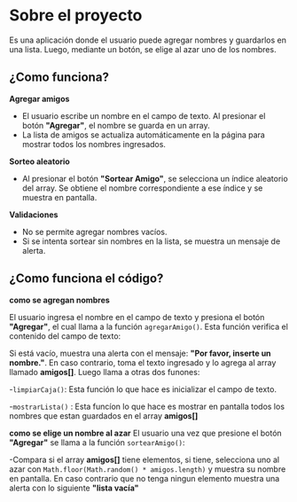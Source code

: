 # Sobre el proyecto #
Es una aplicación donde el usuario puede agregar nombres y guardarlos en una lista. Luego, mediante un botón, se elige al azar uno de los nombres.

## ¿Como funciona? ##

**Agregar amigos**  
   - El usuario escribe un nombre en el campo de texto. Al presionar el botón **"Agregar"**, el nombre se guarda en un array.
   - La lista de amigos se actualiza automáticamente en la página para mostrar todos los nombres ingresados.

**Sorteo aleatorio**  
   - Al presionar el botón **"Sortear Amigo"**, se selecciona un índice aleatorio del array. Se obtiene el nombre correspondiente a ese índice y se muestra en pantalla.

**Validaciones**  
   - No se permite agregar nombres vacíos.
   - Si se intenta sortear sin nombres en la lista, se muestra un mensaje de alerta.

## ¿Como funciona el código? ##
**como se agregan nombres** 

El usuario ingresa el nombre en el campo de texto y presiona el botón **"Agregar"**, el cual llama a la función `agregarAmigo()`. Esta función verifica el contenido del campo de texto:

Si está vacío, muestra una alerta con el mensaje: **"Por favor, inserte un nombre."**. En caso contrario, toma el texto ingresado y lo agrega al array llamado **amigos[]**. Luego llama a otras dos funones: 

-`limpiarCaja()`: Esta función lo que hace es inicializar el campo de texto.

-`mostrarLista()` : Esta funcíon lo que hace es mostrar en pantalla todos los nombres que estan guardados en el array **amigos[]**

**como se elige un nombre al azar**
El usuario una vez que presione el botón **"Agregar"** se llama a la función `sortearAmigo()`: 

-Compara si el array **amigos[]** tiene elementos, si tiene, selecciona uno al azar con `Math.floor(Math.random() * amigos.length)` y muestra su nombre en pantalla. En caso contrario que no tenga ningun elemento muestra una alerta con lo siguiente **"lista vacía"**

